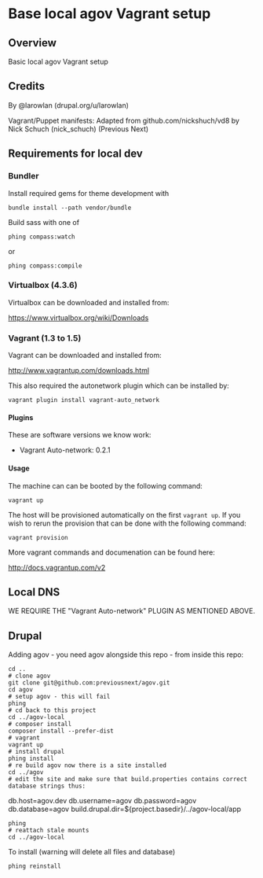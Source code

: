 Base local agov Vagrant setup
===========================

## Overview

Basic local agov Vagrant setup

## Credits

By @larowlan (drupal.org/u/larowlan)

Vagrant/Puppet manifests: Adapted from github.com/nickshuch/vd8 by Nick Schuch (nick_schuch) (Previous Next)

## Requirements for local dev

### Bundler

Install required gems for theme development with

```
bundle install --path vendor/bundle
```

Build sass with one of
```
phing compass:watch
```
or
```
phing compass:compile
```

### Virtualbox (4.3.6)

Virtualbox can be downloaded and installed from:

https://www.virtualbox.org/wiki/Downloads

### Vagrant (1.3 to 1.5)

Vagrant can be downloaded and installed from:

http://www.vagrantup.com/downloads.html

This also required the autonetwork plugin which can be installed by:

```
vagrant plugin install vagrant-auto_network
```

#### Plugins

These are software versions we know work:

* Vagrant Auto-network: 0.2.1

#### Usage

The machine can can be booted by the following command:

```
vagrant up
```

The host will be provisioned automatically on the first `vagrant up`. If you
wish to rerun the provision that can be done with the following command:

```
vagrant provision
```

More vagrant commands and documenation can be found here:

http://docs.vagrantup.com/v2

## Local DNS

WE REQUIRE THE "Vagrant Auto-network" PLUGIN AS MENTIONED ABOVE.

## Drupal

Adding agov - you need agov alongside this repo - from inside this repo:

```
cd ..
# clone agov
git clone git@github.com:previousnext/agov.git
cd agov
# setup agov - this will fail
phing
# cd back to this project
cd ../agov-local
# composer install
composer install --prefer-dist
# vagrant
vagrant up
# install drupal
phing install
# re build agov now there is a site installed
cd ../agov
# edit the site and make sure that build.properties contains correct database strings thus:
```
db.host=agov.dev
db.username=agov
db.password=agov
db.database=agov
build.drupal.dir=${project.basedir}/../agov-local/app
```
phing
# reattach stale mounts
cd ../agov-local
```

To install (warning will delete all files and database)

```
phing reinstall
```
